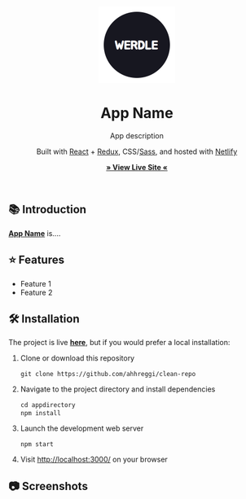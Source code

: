 <!-- TITLE -->
<div align="center">
<img src="public/logo.png" width="150px">
<p>
<h1>App Name</h1>
<p>App description
</p>

<p>Built with <a href="https://reactjs.org/">React</a> + <a href="https://redux.js.org/">Redux</a>, CSS</a>/<a href="https://sass-lang.com/">Sass</a>, and hosted with <a href="https://www.netlify.com/">Netlify</a></p>

<b><a href="" target="_blank">
» View Live Site «
</a></b>

<img src="">

</div>

<!-- INTRODUCTION -->

## 📚 Introduction

<b>[App Name](http://google.ca)</b> is....

<!-- FEATURES -->

## ⭐ Features

- Feature 1
- Feature 2

<!-- INSTALLATION -->

## 🛠 Installation

The project is live
<b><a href="http://pomomilk.com/" target="_blank">here</a></b>, but if you would prefer a local installation:

1. Clone or download this repository
   ```
   git clone https://github.com/ahhreggi/clean-repo
   ```
2. Navigate to the project directory and install dependencies
   ```
   cd appdirectory
   npm install
   ```
3. Launch the development web server
   ```
   npm start
   ```
4. Visit <a href="http://localhost:3000/">http://localhost:3000/</a> on your browser

## 📷 Screenshots
